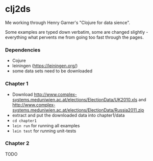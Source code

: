 # clj2ds

Me working through Henry Garner's "Clojure for data sience".

Some examples are typed down verbatim, some are changed slightly - everything what pervents me from going too fast through the pages.

### Dependencies
   
   * Cojure
   * leiningen (https://leiningen.org/)
   * some data sets need to be downloaded

### Chapter 1

   * Download http://www.complex-systems.meduniwien.ac.at/elections/ElectionData/UK2010.xls and http://www.complex-systems.meduniwien.ac.at/elections/ElectionData/Russia2011.zip
   * extract and put the downloaded data into chapter1/data
   * `cd chapter1`
   * `lein run` for running all examples
   * `lein test` for running unit-tests

### Chapter 2

   TODO

